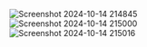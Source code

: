 ![Screenshot 2024-10-14 214845](https://github.com/user-attachments/assets/327327aa-9f44-41ce-8be6-b2c6a26c43da)<br>
![Screenshot 2024-10-14 215000](https://github.com/user-attachments/assets/c8603a44-bb84-445b-ad8d-ec03ecc587e3)<br>
![Screenshot 2024-10-14 215016](https://github.com/user-attachments/assets/61847b6b-9cb3-4e45-8bda-7c305fe159a1)
